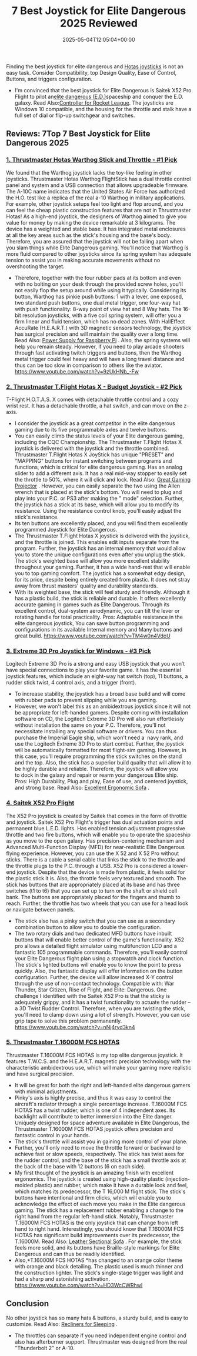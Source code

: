﻿---
layout: post
title: 7 Best Joystick for Elite Dangerous 2025 Reviewed
date: '2025-05-04T12:05:04+00:00'
categories:
- Controllers
tags: []
slug: /best-joystick-for-elite-dangerous/
lastmod: 2025-05-07T12:21:24+03:00
---

Finding the best joystick for elite dangerous and
[Hotas joysticks](https://pestpolicy.com/best-hotas-joysticks/)
is not an easy task. Consider Compatibility, top Design Quality, Ease of Control, Buttons, and triggers configuration.
- I'm convinced that the best joystick for Elite Dangerous is Saitek X52 Pro Flight to pilot an[elite dangerous (E.D.)](https://en.wikipedia.org/wiki/Elite:_Dangerous)spaceship and conquer the E.D. galaxy. Read Also:[Controller for Rocket League](https://pestpolicy.com/best-controller-for-rocket-league/).
The joysticks are Windows 10 compatible, and the housing for the throttle and stalk have a full set of dial or flip-up switchgear and switches.
## Reviews: 7Top 7 Best Joystick for Elite Dangerous 2025
### [1. Thrustmaster Hotas Warthog Stick and Throttle - #1 Pick](https://www.amazon.com/dp/B00CBVHJ00/?tag=p-policy-20)
We found that the Warthog joystick lacks the toy-like feeling in other joysticks. Thrustmaster Hotas Warthog FlightStick has a dual throttle control panel and system and a USB connection that allows upgradeable firmware.
The A-10C name indicates that the United States Air Force has authorized the H.O. test like a replica of the real a-10 Warthog in military applications.
For example, other joystick setups feel too light and flop around, and you can feel the cheap plastic construction features that are not in Thrustmaster Hotas!
As a high-end joystick, the designers of Warthog aimed to give you value for money by making the device remarkable at 3 kilograms. The device has a weighted and stable base.
It has integrated metal enclosures at all the key areas such as the stick's housing and the base's body. Therefore, you are assured that the joystick will not be falling apart when you slam things while Elite Dangerous gaming.
You'll notice that Warthog is more fluid compared to other joysticks since its spring system has adequate tension to assist you in making accurate movements without no overshooting the target.
- Therefore, together with the four rubber pads at its bottom and even with no bolting on your desk through the provided screw holes, you'll not easily flop the setup around while using it typically.
Considering its button, Warthog has pinkie push buttons: 1 with a lever, one exposed, two standard push buttons, one dual metal trigger, one four-way hat with push functionality: 8-way point of view hat and 8 Way hats.
The 16-bit resolution joysticks, with a five coil spring system, will offer you a firm linear and fluid tension, which has no dead zones.
With HallEffect AccuRate (H.E.A.R.T.) with 3D magnetic sensors technology, the joystick has surgical precision and will maintain the quality over a long time. Read Also:
[Power Supply for Raspberry Pi](https://pestpolicy.com/best-power-supply-raspberry-pi-3/)
.
Also, the spring systems will help you remain steady. However, if you need to play arcade shooters through fast activating twitch triggers and buttons, then the Warthog metal trigger could feel heavy and will have a long travel distance and thus can be too slow in comparison to others like the aviator.
https://www.youtube.com/watch?v=9zUkHNb_-Fw
### [2. Thrustmaster T.Flight Hotas X - Budget Joystick - #2 Pick](https://www.amazon.com/dp/B001CXYMFS/?tag=p-policy-20)
T-Flight H.O.T.A.S. X comes with detachable throttle control and a cozy wrist rest. It has a detachable throttle, a hat switch, and can move on the z-axis.
- I consider the joystick as a great competitor in the elite dangerous gaming due to its five programmable axles and twelve buttons.
- You can easily climb the status levels of your Elite dangerous gaming, including the CQC Championship.
The Thrustmaster T.Flight Hotas X joystick is delivered with the joystick and the throttle combined.
Thrustmaster T.Flight Hotas X JoyStick has unique "PRESET" and "MAPPING" buttons for instant switching between programs and functions, which is critical for elite dangerous gaming.
Has an analog slider to add a different axis. It has a real mid-way stopper to easily set the throttle to 50%, where it will click and lock. Read Also:
[Great Gaming Projector](https://pestpolicy.com/best-gaming-projector/)
.
However, you can easily separate the two using the Allen wrench that is placed at the stick's bottom. You will need to plug and play into your P.C. or PS3 after making the " mode" selection.
Further, the joystick has a stick at its base, which will allow you to modify its resistance. Using the resistance control knob, you'll easily adjust the stick's resistance.
- Its ten buttons are excellently placed, and you will find them excellently programmed Joystick for Elite Dangerous.
- The Thrustmaster T.Flight Hotas X joystick is delivered with the joystick, and the throttle is joined.
This enables edit inputs separate from the program. Further, the joystick has an internal memory that would allow you to store the unique configurations even after you unplug the stick.
The stick's weighted base will allow you more excellent stability throughout your gaming. Further, it has a wide hand-rest that will enable you to top gaming comfort.
The joystick has a somewhat edgy design, for its price, despite being entirely created from plastic. It does not stray away from thrust masters' quality and durability standards.
- With its weighted base, the stick will feel sturdy and friendly. Although it has a plastic build, the stick is reliable and durable.
It offers excellently accurate gaming in games such as Elite Dangerous. Through its excellent control, dual-system aerodynamic, you can tilt the lever or rotating handle for total practicality.
Pros: Adaptable resistance in the elite dangerous joystick, You can save button programming and configurations in its available Internal memory and Many buttons and great build.
https://www.youtube.com/watch?v=TM4w0n4VdoU
### [3. Extreme 3D Pro Joystick for Windows - #3 Pick](https://www.amazon.com/dp/B00009OY9U/?tag=p-policy-20)
Logitech Extreme 3D Pro is a strong and easy USB joystick that you won’t have special connections to play your favorite game.
It has the essential joystick features, which include an eight-way hat switch (top), 11 buttons, a rudder stick twist, 4 control axis, and a trigger (front).
- To increase stability, the joystick has a broad base build and will come with rubber pads to prevent slipping while you are gaming.
- However, we won't label this as an ambidextrous joystick since it will not be appropriate for left-handed gamers.
Despite coming with installation software on CD, the Logitech Extreme 3D Pro will also run effortlessly without installation the same on your P.C.
Therefore, you'll not necessitate installing any special software or drivers. You can thus purchase the Imperial Eagle ship, which won't need a  navy rank, and use the Logitech Extreme 3D Pro to start combat.
Further, the joystick will be automatically formatted for most flight-sim gaming. However, in this case, you'll require programming the stick switches on the stand and the top.
Also, the stick has a superior build quality that will allow it to be highly durable and reliable. Therefore, the joystick will allow you to dock in the galaxy and repair or rearm your dangerous Elite ship.
Pros: High Durability, Plug and play, Ease of use, and centered joystick, and strong base. Read Also:
[Excellent Ergonomic Sofa](https://pestpolicy.com/best-ergonomic-sofa/)
.
### [4. Saitek X52 Pro Flight](https://www.amazon.com/dp/B000LQ4HTS/?tag=p-policy-20)
The X52 Pro joystick is created by Saitek that comes in the form of throttle and joystick. Saitek X52 Pro Flight's trigger has dual actuation points and permanent blue L.E.D. lights.
Has enabled tension adjustment progressive throttle and two fire buttons, which will enable you to operate the spaceship as you move to the open galaxy.
Has precision-centering mechanism and Advanced Multi-Function Display (MFD) for near-realistic Elite Dangerous flying experience.
However, you can use the X 52 and X 52 Pro without sticks. There is a cable a serial cable that links the stick to the throttle and the throttle plugs to the P.C. through a USB. X52 Pro is considered a lower-end joystick.
Despite that the device is made from plastic, it feels solid for the plastic stick it is. Also, the throttle feels very textured and smooth.
The stick has buttons that are appropriately placed at its base and has three switches (t1 to t6) that you can set up to turn on the shaft or shield cell bank.
The buttons are appropriately placed for the fingers and thumb to reach. Further, the throttle has two wheels that you can use for a head look or navigate between panels.
- The stick also has a pinky switch that you can use as a secondary combination button to allow you to double the configuration.
- The two rotary dials and two dedicated MFD buttons have inbuilt buttons that will enable better control of the game's functionality.
X52 pro allows a detailed flight simulator using multifunction LCD and a fantastic 105 programmable commands. Therefore, you'll easily control your Elite Dangerous flight plan using a stopwatch and clock function.
The stick's lighted buttons will enable you to know the point to press quickly. Also, the fantastic display will offer information on the button configuration.
Further, the device will allow increased X-Y control through the use of non-contact technology. Compatible with: War Thunder, Star Citizen, Rise of Flight, and Elite: Dangerous.
One challenge I identified with the Saitek X52 Pro is that the sticky is adequately grippy, and it has a twist functionality to actuate the rudder – a 3D Twist Rudder Control.
Therefore, when you are twisting the stick, you'll need to clamp down using a lot of strength. However, you can use grip tape to solve this problem permanently.
https://www.youtube.com/watch?v=nNj4ryd3kn4
### [5. Thrustmaster T.16000M FCS HOTAS](https://www.amazon.com/dp/B01KCHPRXA/?tag=p-policy-20)
Thrustmaster T.16000M FCS HOTAS is my top elite dangerous joystick.
It features T.W.C.S. and the H.E.A.R.T. magnetic precision technology with the characteristic ambidextrous use, which will make your gaming more realistic and have surgical precision.
- It will be great for both the right and left-handed elite dangerous gamers with minimal adjustments.
- Pinky's axis is highly precise, and thus it was easy to control the aircraft's radiator through a single percentage increase.
T.16000M FCS HOTAS has a twist rudder, which is one of 4 independent axes. Its backlight will contribute to better immersion into the Elite danger.
Uniquely designed for space adventure available in Elite Dangerous, the Thrustmaster T.16000M FCS HOTAS joystick offers precision and fantastic control in your hands.
- The stick's throttle will assist you in gaining more control of your plane.
- Further, you'll only need to move the throttle forward or backward to achieve fast or slow speeds, respectively.
The stick has twist axes for the rudder control, and the base of the stick has a small throttle axis at the back of the base with 12 buttons (6 on each side).
- My first thought of the joystick is an amazing finish with excellent ergonomics.
The joystick is created using high-quality plastic (injection-molded plastic) and rubber, which make it have a durable look and feel, which matches its predecessor, the T 16,000 M flight stick.
The stick's buttons have intentional and firm clicks, which will enable you to acknowledge the effect of each move you make in the Elite dangerous gaming.
The stick has a replacement rubber enabling a change to the right hand from the regular left-hand stick. Notably, Thrustmaster T.16000M FCS HOTAS is the only joystick that can change from left hand to right hand.
Interestingly, you should know that T.16000M FCS HOTAS has significant build improvements over its predecessor, the T.16000M. Read Also:
[Leather Sectional Sofa](https://pestpolicy.com/best-leather-sectional-sofa/)
.
For example, the stick feels more solid, and its buttons have Braille-style markings for Elite Dangerous and can thus be readily identified.
- Also,*T.16000M FCS HOTAS *has changed to an orange color theme with orange and black detailing.
The plastic used is much thinner and the construction lighter. The stick's single-stage trigger was light and had a sharp and astonishing activation.
https://www.youtube.com/watch?v=HD3WcCWRhwI
## Conclusion
No other joystick has so many hats & buttons, a sturdy build, and is easy to customize. Read Also:
[Recliners for Sleeping](https://pestpolicy.com/best-recliners-for-sleeping/)
.
- The throttles can separate if you need independent engine control and also has afterburner support.
Thrustmaster was designed from the real "Thunderbolt 2" or A-10.